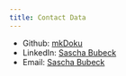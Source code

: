 ```yaml
---
title: Contact Data
---
```

  * Github: [mkDoku](https://github.com/mkDoku)
  * LinkedIn: [Sascha Bubeck](https://www.linkedin.com/in/sascha-bubeck)
  * Email: [Sascha Bubeck](bubecksascha@t-online.de)
